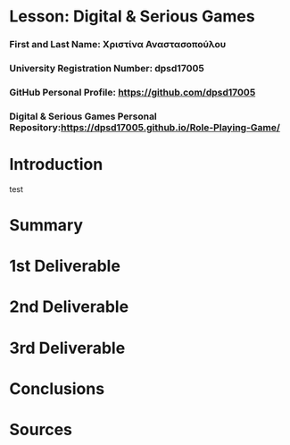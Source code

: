 # Lesson: Digital & Serious Games

### First and Last Name:  Χριστίνα Αναστασοπούλου
### University Registration Number: dpsd17005
### GitHub Personal Profile: https://github.com/dpsd17005  
### Digital & Serious Games Personal Repository:https://dpsd17005.github.io/Role-Playing-Game/  

# Introduction

test

# Summary


# 1st Deliverable


# 2nd Deliverable


# 3rd Deliverable 


# Conclusions


# Sources
